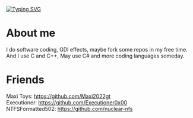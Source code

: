 [![Typing SVG](https://readme-typing-svg.demolab.com?font=Fira+Code&pause=1000&color=B300F7&width=435&lines=64)](https://git.io/typing-svg)

# About me
I do software coding, GDI effects, maybe fork some repos in my free time.<br>
And I use C and C++, May use C# and more coding languages someday.

# Friends
Maxi Toys: https://github.com/Maxi2022gt<br>
Executioner: https://github.com/Executioner0x00<br>
NTFSFormatted502: https://github.com/nuclear-nfs
